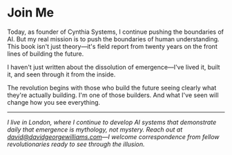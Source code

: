 # Join Me

Today, as founder of Cynthia Systems, I continue pushing the boundaries of AI. But my real mission is to push the boundaries of human understanding. This book isn't just theory—it's field report from twenty years on the front lines of building the future.

I haven't just written about the dissolution of emergence—I've lived it, built it, and seen through it from the inside.

The revolution begins with those who build the future seeing clearly what they're actually building. I'm one of those builders. And what I've seen will change how you see everything.

***

_I live in London, where I continue to develop AI systems that demonstrate daily that emergence is mythology, not mystery. Reach out at_ [_david@davidgeorgewilliams.com_](mailto:david@davidgeorgewilliams.com)_—I welcome correspondence from fellow revolutionaries ready to see through the illusion._
